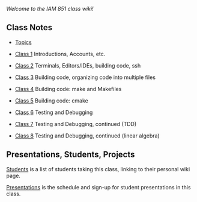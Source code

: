 *Welcome to the IAM 851 class wiki!*

## Class Notes

* [Topics](Topics)

* [Class 1](Class-1) Introductions, Accounts, etc.

* [Class 2](Class-2) Terminals, Editors/IDEs, building code, ssh

* [Class 3](Class-3) Building code, organizing code into multiple files

* [Class 4](Class-4) Building code: make and Makefiles

* [Class 5](Class-5) Building code: cmake

* [Class 6](Class-6) Testing and Debugging

* [Class 7](Class-7) Testing and Debugging, continued (TDD)

* [Class 8](Class-8) Testing and Debugging, continued (linear algebra)



## Presentations, Students, Projects

[Students](Students) is a list of students taking this
class, linking to their personal wiki page.

[Presentations](Presentations) is the schedule and sign-up for student presentations in this class.

<!-- [Project 1](Project-1) is posted. -->
